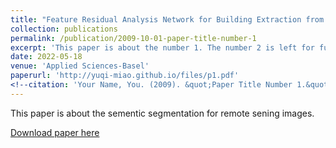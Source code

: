 ```yaml
---
title: "Feature Residual Analysis Network for Building Extraction from Remote Sensing Images"
collection: publications
permalink: /publication/2009-10-01-paper-title-number-1
excerpt: 'This paper is about the number 1. The number 2 is left for future work.'
date: 2022-05-18
venue: 'Applied Sciences-Basel'
paperurl: 'http://yuqi-miao.github.io/files/p1.pdf'
<!--citation: 'Your Name, You. (2009). &quot;Paper Title Number 1.&quot; <i>Journal 1</i>. 1(1).'-->
---
```

This paper is about the sementic segmentation for remote sening images. 

[Download paper here](http://yuqi-miao.github.io/files/p1.pdf)

<!--Recommended citation: Your Name, You. (2009). "Paper Title Number 1." <i>Journal 1</i>. 1(1).-->
